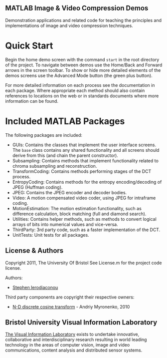 MATLAB Image & Video Compression Demos
--------------------------------------

Demonstration applications and related code for teaching the principles and
implementations of image and video compression techniques.

# Quick Start

Begin the home demo screen with the command `start` in the root directory
of the project. To navigate between demos use the Home/Back and Forward
arrows in the screen toolbar. To show or hide more detailed elements of the
demos screens use the Advanced Mode button (the green plus button).

For more detailed information on each process see the documentation in each
package. Where appropriate each method should also contain references to
locations on the web or in standards documents where more information can
be found.

# Included MATLAB Packages

The following packages are included:

* GUIs: Contains the classes that implement the user interface screens. The
  `base` class contains any shared functionality and all screens should
  derive from this (and chain the parent constructor).
* Subsampling: Contains methods that implement functionality related to
  chroma subsampling and reconstruction.
* TransformCoding: Contains methods performing stages of the DCT process.
* EntropyCoding: Contains methods for the entropy encoding/decoding of JPEG
  (Huffman coding).
* JPEG: Contains the JPEG encoder and decoder bodies.
* Video: A motion compensated video coder, using JPEG for intraframe coding.
* MotionEstimation: The motion estimation functionality, such as difference
  calculation, block matching (full and diamond search).
* Utilities: Contains helper methods, such as methods to convert logical
  arrays of bits into numerical values and vice-versa.
* ThirdParty: 3rd party code, such as a faster implementation of the DCT.
* UnitTests: Unit tests for all packages.

License & Authors
-----------------

Copyright 2011, The University Of Bristol
See License.m for the project code license.

Authors:

* [Stephen Ierodiaconou](http://www.stephenierodiaconou.com/)

Third party components are copyright their respective owners:

* [N-D discrete cosine transform](https://sites.google.com/site/myronenko/) - Andriy Myronenko, 2010

Bristol University Visual Information Laboratory
------------------------------------------------

[The Visual Information Laboratory](http://www.bristol.ac.uk/vi-lab/)
 exists to undertake innovative, collaborative and interdisciplinary research
resulting in world leading technology in the areas of computer vision, image
and video communications, content analysis and distributed sensor systems.